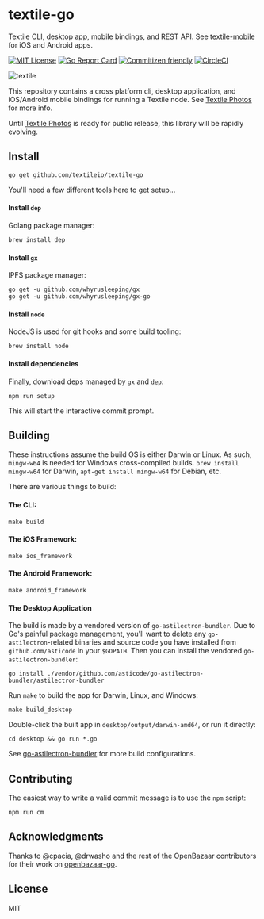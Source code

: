 # textile-go

Textile CLI, desktop app, mobile bindings, and REST API. See [textile-mobile](https://github.com/textileio/textile-mobile/) for iOS and Android apps.

[![MIT License](http://img.shields.io/badge/license-MIT-blue.svg?style=flat)](LICENSE) [![Go Report Card](https://goreportcard.com/badge/github.com/textileio/textile-go)](https://goreportcard.com/report/github.com/textileio/textile-go) [![Commitizen friendly](https://img.shields.io/badge/commitizen-friendly-brightgreen.svg)](http://commitizen.github.io/cz-cli/) [![CircleCI](https://circleci.com/gh/textileio/textile-go/tree/master.svg?style=shield)](https://circleci.com/gh/textileio/textile-go/tree/master)

![textile](https://s3.amazonaws.com/textile.public/cli_3.png)

This repository contains a cross platform cli, desktop application, and iOS/Android mobile bindings for running a Textile node. See [Textile Photos](https://www.textile.photos) for more info. 

Until [Textile Photos](https://www.textile.photos) is ready for public release, this library will be rapidly evolving. 

## Install

```
go get github.com/textileio/textile-go
```

You'll need a few different tools here to get setup...

#### Install `dep`

Golang package manager:

```
brew install dep
```

#### Install `gx`

IPFS package manager:

```
go get -u github.com/whyrusleeping/gx
go get -u github.com/whyrusleeping/gx-go
```

#### Install `node`

NodeJS is used for git hooks and some build tooling:

```
brew install node
```

#### Install dependencies

Finally, download deps managed by `gx` and `dep`:

```
npm run setup
```

This will start the interactive commit prompt.

## Building

These instructions assume the build OS is either Darwin or Linux. As such, `mingw-w64` is needed for Windows cross-compiled builds. `brew install mingw-w64` for Darwin, `apt-get install mingw-w64` for Debian, etc.

There are various things to build:

#### The CLI:

```
make build
```

#### The iOS Framework:

```
make ios_framework
```

#### The Android Framework:

```
make android_framework
```

#### The Desktop Application

The build is made by a vendored version of `go-astilectron-bundler`. Due to Go's painful package management, you'll want to delete any `go-astilectron`-related binaries and source code you have installed from `github.com/asticode` in your `$GOPATH`. Then you can install the vendored `go-astilectron-bundler`:
```
go install ./vendor/github.com/asticode/go-astilectron-bundler/astilectron-bundler
```
Run `make` to build the app for Darwin, Linux, and Windows:
```
make build_desktop
```
Double-click the built app in `desktop/output/darwin-amd64`, or run it directly:
```
cd desktop && go run *.go
```
See [go-astilectron-bundler](https://github.com/asticode/go-astilectron-bundler) for more build configurations.

## Contributing

The easiest way to write a valid commit message is to use the `npm` script:

```
npm run cm
```

## Acknowledgments

Thanks to @cpacia, @drwasho and the rest of the OpenBazaar contributors for their work on [openbazaar-go](https://github.com/OpenBazaar/openbazaar-go). 

## License

MIT
